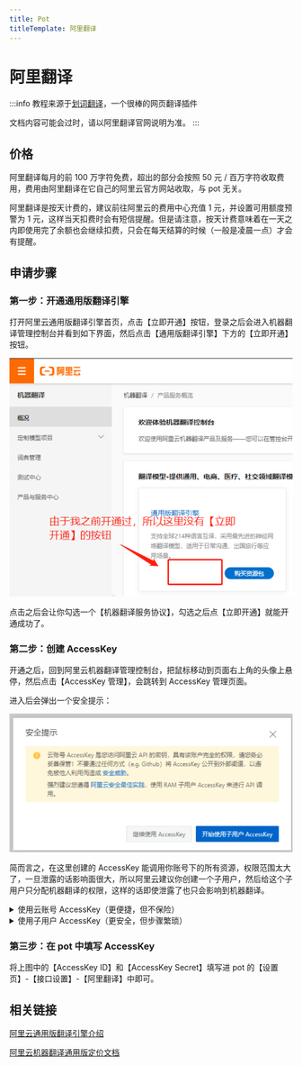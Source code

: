 ```yaml
---
title: Pot
titleTemplate: 阿里翻译
---
```


# 阿里翻译

:::info
教程来源于[划词翻译](https://hcfy.app/)，一个很棒的网页翻译插件

文档内容可能会过时，请以阿里翻译官网说明为准。
:::

## 价格

阿里翻译每月的前 100 万字符免费，超出的部分会按照 50 元 / 百万字符收取费用，费用由阿里翻译在它自己的阿里云官方网站收取，与 pot 无关。

阿里翻译是按天计费的，建议前往阿里云的费用中心充值 1 元，并设置可用额度预警为 1 元，这样当天扣费时会有短信提醒。但是请注意，按天计费意味着在一天之内即使用完了余额也会继续扣费，只会在每天结算的时候（一般是凌晨一点）才会有提醒。

## 申请步骤

### 第一步：开通通用版翻译引擎

打开阿里云通用版翻译引擎首页，点击【立即开通】按钮，登录之后会进入机器翻译管理控制台并看到如下界面，然后点击【通用版翻译引擎】下方的【立即开通】按钮。

![](./asset/alibaba1.png)

点击之后会让你勾选一个【机器翻译服务协议】，勾选之后点【立即开通】就能开通成功了。

### 第二步：创建 AccessKey

开通之后，回到阿里云机器翻译管理控制台，把鼠标移动到页面右上角的头像上悬停，然后点击【AccessKey 管理】，会跳转到 AccessKey 管理页面。

进入后会弹出一个安全提示：

![](./asset/alibaba2.png)

简而言之，在这里创建的 AccessKey 能调用你账号下的所有资源，权限范围太大了，一旦泄露的话影响面很大，所以阿里云建议你创建一个子用户，然后给这个子用户只分配机器翻译的权限，这样的话即使泄露了也只会影响到机器翻译。

<details><summary>使用云账号 AccessKey（更便捷，但不保险）</summary>
<p>

如果要用云账号创建 AccessKey，那么选择【继续使用 AccessKey】即可。

![](./asset/alibaba3.png)

然后点击【创建 AccessKey】按钮：

![](./asset/alibaba4.png)

点击之后会让你输入手机短信验证码，输入之后会提示 AccessKey 创建成功，如下图：

![](./asset/alibaba5.png)

</p>
</details>

<details><summary>使用子用户 AccessKey（更安全，但步骤繁琐）</summary>
<p>

如果要用子用户 AccessKey，那么选择【开始使用子用户 AccessKey】即可。

![](./asset/alibaba6.png)

第一步：创建并填写用户信息
点击【创建用户】按钮：

![](./asset/alibaba7.png)

点击之后需要填写用户信息：

设置登录名称：pot
填写显示名称：pot
访问方式：勾选【Open API 调用访问】。
完成之后点击【确定】。

![](./asset/alibaba8.png)

点击之后会让你输入手机短信验证码，输入之后会看到创建成功的 【AccessKey ID】 和 【AccessKey Secret】，如下图：

![](./asset/alibaba9.png)

第二步：设置用户权限
勾选刚刚创建的用户并点击【添加权限】：

![](./asset/alibaba10.png)

搜索“机器翻译”，单击选中【AliyunMTFullAccess】和【AliyunMTReadOnlyAccess】这两项即可，然后点击【确定】：

![](./asset/alibaba11.png)

第三步：审阅信息
这一步只需要点击【完成】按钮即可，然后就会看到这个子账户的【AccessKey ID】 和 【AccessKey Secret】，如下图：

![](./asset/alibaba12.png)

</p>
</details>

### 第三步：在 pot 中填写 AccessKey

将上图中的【AccessKey ID】和【AccessKey Secret】填写进 pot 的【设置页】-【接口设置】-【阿里翻译】中即可。

## 相关链接

[阿里云通用版翻译引擎介绍](https://www.aliyun.com/product/ai/base_alimt)

[阿里云机器翻译通用版定价文档](https://help.aliyun.com/document_detail/158294.html)
